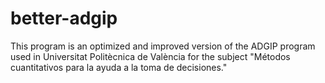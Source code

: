 # better-adgip

This program is an optimized and improved version of the ADGIP program used in Universitat Politècnica de València for the subject "Métodos cuantitativos para la ayuda a la toma de decisiones."
